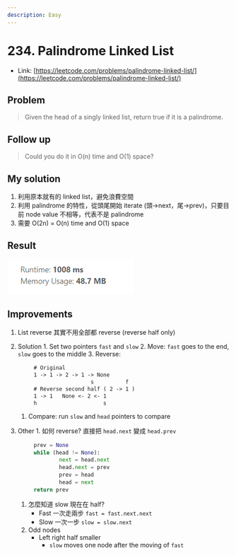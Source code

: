 ```yaml
---
description: Easy
---
```


# 234. Palindrome Linked List

* Link: [https://leetcode.com/problems/palindrome-linked-list/](https://leetcode.com/problems/palindrome-linked-list/)

## Problem

> Given the head of a singly linked list, return true if it is a palindrome.

## Follow up

> Could you do it in O\(n\) time and O\(1\) space?

## My solution

1. 利用原本就有的 linked list，避免浪費空間
2. 利用 palindrome 的特性，從頭尾開始 iterate \(頭→next，尾→prev\)，只要目前 node value 不相等，代表不是 palindrome
3. 需要 O\(2n\) = O\(n\) time and O\(1\) space

## Result

![](../../.gitbook/assets/234.png)

## Improvements

1. List reverse 其實不用全部都 reverse \(reverse half only\)
2. Solution 1. Set two pointers `fast` and `slow` 2. Move: `fast` goes to the end, `slow` goes to the middle 3. Reverse:

   ```text
        # Original
        1 -> 1 -> 2 -> 1 -> None
                          s          f
        # Reverse second half ( 2 -> 1 )
        1 -> 1   None <- 2 <- 1
        h                     s
   ```

   1. Compare: run `slow` and `head` pointers to compare

3. Other 1. 如何 reverse? 直接把 `head.next` 變成 `head.prev`

   ```python
        prev = None
        while (head != None):
                next = head.next
                head.next = prev
                prev = head
                head = next
        return prev
   ```

   1. 怎麼知道 slow 現在在 half?
      * Fast 一次走兩步 `fast = fast.next.next`
      * Slow 一次一步 `slow = slow.next`
   2. Odd nodes
      * Left right half smaller
        * `slow` moves one node after the moving of `fast`

